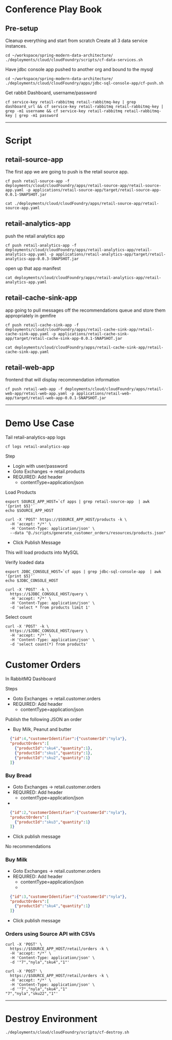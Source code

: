 # Conference Play Book


## Pre-setup 

Cleanup everything and start from scratch
Create all 3 data service instances.

```shell
cd ~/workspace/spring-modern-data-architecture/
./deployments/cloud/cloudFoundry/scripts/cf-data-services.sh
```

Have jdbc console app pushed to another org and bound to the mysql

```shell
cd ~/workspace/spring-modern-data-architecture/
./deployments/cloud/cloudFoundry/apps/jdbc-sql-console-app/cf-push.sh
```

Get rabbit Dashboard, username/password

```shell
cf service-key retail-rabbitmq retail-rabbitmq-key | grep dashboard_url && cf service-key retail-rabbitmq retail-rabbitmq-key | grep -m1 username && cf service-key retail-rabbitmq retail-rabbitmq-key | grep -m1 password
```

----------------------------------------
# Script

## retail-source-app

The first app we are going to push is the retail source app.


```shell
cf push retail-source-app -f deployments/cloud/cloudFoundry/apps/retail-source-app/retail-source-app.yaml -p applications/retail-source-app/target/retail-source-app-0.0.1-SNAPSHOT.jar
```
```shell
cat ./deployments/cloud/cloudFoundry/apps/retail-source-app/retail-source-app.yaml
```

## retail-analytics-app

push the retail analytics app

```shell
cf push retail-analytics-app -f deployments/cloud/cloudFoundry/apps/retail-analytics-app/retail-analytics-app.yaml -p applications/retail-analytics-app/target/retail-analytics-app-0.0.3-SNAPSHOT.jar
```

open up that app manifest 
```shell
cat deployments/cloud/cloudFoundry/apps/retail-analytics-app/retail-analytics-app.yaml
```


## retail-cache-sink-app

app going to pull messages off the recommendations queue and store them appropriately in gemfire

```shell
cf push retail-cache-sink-app -f deployments/cloud/cloudFoundry/apps/retail-cache-sink-app/retail-cache-sink-app.yaml -p applications/retail-cache-sink-app/target/retail-cache-sink-app-0.0.1-SNAPSHOT.jar
```

```shell
cat deployments/cloud/cloudFoundry/apps/retail-cache-sink-app/retail-cache-sink-app.yaml
```


## retail-web-app

frontend that will display recommendation information

```shell
cf push retail-web-app -f deployments/cloud/cloudFoundry/apps/retail-web-app/retail-web-app.yaml -p applications/retail-web-app/target/retail-web-app-0.0.1-SNAPSHOT.jar
```

----------------------------------
# Demo Use Case

Tail retail-analytics-app logs

```shell
cf logs retail-analytics-app
```



Step

- Login with user/password
- Goto Exchanges -> retail.products
- REQUIRED: Add header
    - contentType=application/json


Load Products

```shell
export SOURCE_APP_HOST=`cf apps | grep retail-source-app  | awk  '{print $5}'`
echo $SOURCE_APP_HOST
```

```shell
curl -X 'POST' https://$SOURCE_APP_HOST/products -k \
  -H 'accept: */*' \
  -H 'Content-Type: application/json' \
  --data "@./scripts/generate_customer_orders/resources/products.json" 
```
- Click Publish Message

This will load products into MySQL


Verify loaded data

```shell
export JDBC_CONSOLE_HOST=`cf apps | grep jdbc-sql-console-app  | awk  '{print $5}'`
echo $JDBC_CONSOLE_HOST
```

```shell
curl -X 'POST' -k \
  https://$JDBC_CONSOLE_HOST/query \
  -H 'accept: */*' \
  -H 'Content-Type: application/json' \
  -d 'select * from products limit 1'
```

Select count
```shell
curl -X 'POST' -k \
  https://$JDBC_CONSOLE_HOST/query \
  -H 'accept: */*' \
  -H 'Content-Type: application/json' \
  -d 'select count(*) from products'
```


# Customer Orders

In RabbitMQ Dashboard

Steps

- Goto Exchanges -> retail.customer.orders
- REQUIRED: Add header
  - contentType=application/json

Publish the following JSON an order

- Buy Milk, Peanut and butter

```json
  {"id":4,"customerIdentifier":{"customerId":"nyla"},
  "productOrders":[
    {"productId":"sku4","quantity":1},
    {"productId":"sku1","quantity":1},
    {"productId":"sku2","quantity":1}
  ]}
```


### Buy Bread

- Goto Exchanges -> retail.customer.orders
- REQUIRED: Add header
  - contentType=application/json
- 
```json
  {"id":2,"customerIdentifier":{"customerId":"nyla"},
  "productOrders":[
    {"productId":"sku3","quantity":1}
  ]}
```
- Click publish message

No recommendations

### Buy Milk

- Goto Exchanges -> retail.customer.orders
- REQUIRED: Add header
  - contentType=application/json
  - 
```json
  {"id":3,"customerIdentifier":{"customerId":"nyla"},
  "productOrders":[
    {"productId":"sku4","quantity":1}
  ]}
```


- Click publish message

### Orders using Source API with CSVs

```shell
curl -X 'POST' \
  https://$SOURCE_APP_HOST/retail/orders -k \
  -H 'accept: */*' \
  -H 'Content-Type: application/json' \
  -d '"7","nyla","sku4","1"'
```

```shell
curl -X 'POST' \
  https://$SOURCE_APP_HOST/retail/orders -k \
  -H 'accept: */*' \
  -H 'Content-Type: application/json' \
  -d '"7","nyla","sku4","1"
"7","nyla","sku22","1"'
```



--------------

# Destroy Environment

```shell
./deployments/cloud/cloudFoundry/scripts/cf-destroy.sh
```
